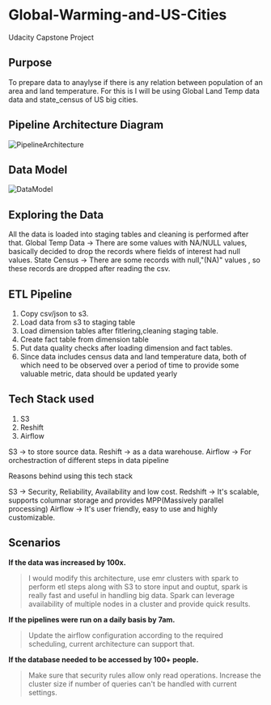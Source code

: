 # Global-Warming-and-US-Cities
Udacity Capstone Project


## Purpose

To prepare data to anaylyse if there is any relation between population of an area and land temperature. For this is I will be using Global Land Temp data data and state_census of US big cities.

## Pipeline Architecture Diagram

![PipelineArchitecture](https://user-images.githubusercontent.com/23046900/147948965-bb76fc75-3f9d-404c-983f-1569f176bd7e.jpg)


## Data Model

![DataModel](https://user-images.githubusercontent.com/23046900/148059288-d2baf655-72b8-477d-9a51-dc705a7d228c.jpg)


## Exploring the Data

All the data is loaded into staging tables and cleaning is performed after that.
Global Temp Data -> There are some values with NA/NULL values, basically decided to drop the records where fields of interest had null values.
State Census -> There are some records with null,"(NA)" values , so these records are dropped after reading the csv.


## ETL Pipeline

1. Copy csv/json to s3.
2. Load data from s3 to staging table
3. Load dimension tables after fitlering,cleaning staging table.
4. Create fact table from dimension table
5. Put data quality checks after loading dimension and fact tables.
6. Since data includes census data and land temperature data, both of which need to be observed over a period
   of time to provide some valuable metric, data should be updated yearly


## Tech Stack used 

1. S3
2. Reshift
3. Airflow

S3 -> to store source data.
Reshift -> as a data warehouse.
Airflow -> For orchestraction of different steps in data pipeline

Reasons behind using this tech stack

S3 -> Security, Reliability, Availability and low cost.
Redshift -> It's scalable, supports columnar storage and provides MPP(Massively parallel processing)
Airflow -> It's user friendly, easy to use and highly customizable.


## Scenarios

**If the data was increased by 100x.**
> I would modify this architecture, use emr clusters with spark to perform etl steps along with S3 to store
input and ouptut, spark is really fast and useful in handling big data. Spark can leverage availability of 
multiple nodes in a cluster and provide quick results.

**If the pipelines were run on a daily basis by 7am.**
> Update the airflow configuration according to the required scheduling, current architecture can support that.

**If the database needed to be accessed by 100+ people.**
> Make sure that security rules allow only read operations.
> Increase the cluster size if number of queries can't be handled with current settings.
